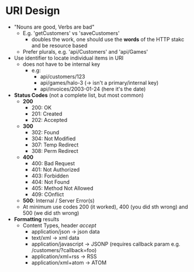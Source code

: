 ﻿# URI Design
- "Nouns are good, Verbs are bad"
  - E.g. 'getCustomers' vs 'saveCustomers'
    - doubles the work, one should use the **words** of the HTTP stakc and be resource based
  - Prefer plurals, e.g. 'api/Customers' and 'api/Games'
 - Use identifier to locate individual items in URI
   - does not have to be internal key
     - e.g:
	   - api/customers/123
	   - api/games/halo-3 (-> isn't a primary/internal key)
	   - api/invoices/2003-01-24 (here it's the date)
- **Status Codes** (not a complete list, but most common)
  - **200**
    - 200: OK
	- 201: Created
	- 202: Accepted
  - **300**
    - 302: Found
	- 304: Not Modified
	- 307: Temp Redirect
	- 308: Perm Redirect
  - **400**
    - 400: Bad Request
	- 401: Not Authorized
	- 403: Forbidden
	- 404: Not Found
	- 405: Method Not Allowed
	- 409: COnflict
  - **500**: Internal / Server Error(s)
  - At minimum use codes 200 (it worked), 400 (you did sth wrong) and 500 (we did sth wrong)
- **Formatting** results
  - Content Types, header *accept*
    - application/json -> json data
	- text/xml -> xml data
	- application/javascript -> JSONP (requires callback param e.g. /customers/?callback=foo)
	- application/xml+rss -> RSS
	- application/xml+atom -> ATOM